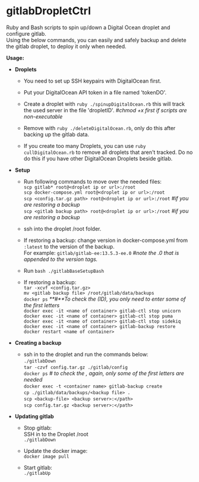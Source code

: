 # gitlabDropletCtrl

Ruby and Bash scripts to spin up/down a Digital Ocean droplet and configure gitlab.\
Using the below commands, you can easily and safely backup and delete the gitlab droplet, to deploy it only when needed.

**Usage:**
- **Droplets** 
  - You need to set up SSH keypairs with DigitalOcean first.

  - Put your DigitalOcean API token in a file named 'tokenDO'.

  - Create a droplet with `ruby ./spinupDigitalOcean.rb` this will track the used server in the file 'dropletID'. _#chmod +x first if scripts are non-executable_

  - Remove with `ruby ./deleteDigitalOcean.rb`, only do this after backing up the gitlab data.

  - If you create too many Droplets, you can use `ruby cullDigitalOcean.rb` to remove all droplets that aren't tracked. Do no do this if you have other DigitalOcean Droplets beside gitlab.

- **Setup**
  - Run following commands to move over the needed files:\
    `scp gitlab* root@<droplet ip or url>:/root`\
    `scp docker-compose.yml root@<droplet ip or url>:/root`\
    `scp <config.tar.gz path> root@<droplet ip or url>:/root` _#if you are restoring a backup_\
    `scp <gitlab backup path> root@<droplet ip or url>:/root` _#if you are restoring a backup_

  - ssh into the droplet /root folder.

  - If restoring a backup: change version in docker-compose.yml from `:latest` to the version of the backup. \
    For example: `gitlab/gitlab-ee:13.5.3-ee.0`  _#note the .0 that is appended to the version tags._

  - Run `bash ./gitlabBaseSetupBash`

  - If restoring a backup:\
    `tar -xcvf <config.tar.gz>` \
    `mv <gitlab backup file> /root/gitlab/data/backups`\
    `docker ps` _**#**To check the <name of container> (ID), you only need to enter some of the first letters_\
    `docker exec -it <name of container> gitlab-ctl stop unicorn`\
    `docker exec -it <name of container> gitlab-ctl stop puma`\
    `docker exec -it <name of container> gitlab-ctl stop sidekiq`\
    `docker exec -it <name of container> gitlab-backup restore`\
    `docker restart <name of container>`

- **Creating a backup**
  - ssh in to the droplet and run the commands below:\
    `./gitlabDown`\
    `tar -czvf config.tar.gz ./gitlab/config`\
    `docker ps` _# to check the <container name>, again, only some of the first letters are needed_\
    `docker exec -t <container name> gitlab-backup create`\
    `cp ./gitlab/data/backups/<backup file> .`\
    `scp <backup-file> <backup server>:</path>`\
    `scp config.tar.gz <backup server>:</path>`


- **Updating gitlab**
  - Stop gitlab:\
    SSH in to the Droplet /root\
    `./gitlabDown`

  - Update the docker image:\
    `docker image pull`

  - Start gitlab:\
    `./gitlabUp`